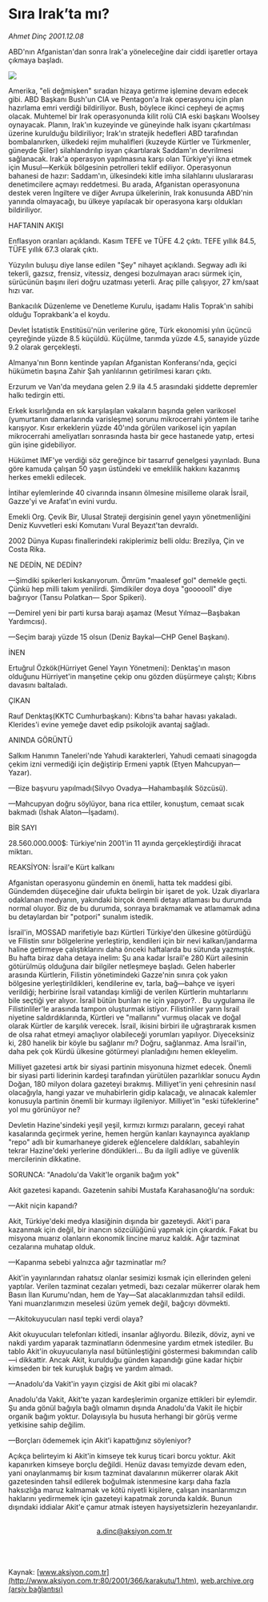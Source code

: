 # Sıra Irak’ta mı?

*Ahmet Dinç 2001.12.08*

<div>
 <p class="spot">
  ABD'nın Afganistan'dan sonra Irak'a yöneleceğine dair ciddi işaretler ortaya çıkmaya başladı.
 </p>
 <p class="metin">
 </p>
 <img border="0" src="/web/20020403134004im_/http://www.aksiyon.com.tr/2001/366/resimler/sira.jpg"/>
 <p class="metin">
  Amerika, "eli değmişken" sıradan hizaya getirme işlemine devam edecek gibi. ABD Başkanı Bush'un CIA ve Pentagon'a Irak operasyonu için plan hazırlama emri verdiği bildiriliyor. Bush, böylece ikinci cepheyi de açmış olacak. Muhtemel bir Irak operasyonunda kilit rolü CIA eski başkanı Woolsey oynayacak. Planın, Irak'ın kuzeyinde ve güneyinde halk isyanı çıkartılması üzerine kurulduğu bildiriliyor; Irak'ın stratejik hedefleri ABD tarafından bombalanırken, ülkedeki rejim muhalifleri (kuzeyde Kürtler ve Türkmenler, güneyde Şiiler) silahlandırılıp isyan çıkartılarak Saddam'ın devrilmesi sağlanacak. Irak'a operasyon yapılmasına karşı olan Türkiye'yi ikna etmek için Musul—Kerkük bölgesinin petrolleri teklif ediliyor. Operasyonun bahanesi de hazır: Saddam'ın, ülkesindeki kitle imha silahlarını uluslararası denetimcilere açmayı reddetmesi. Bu arada, Afganistan operasyonuna destek veren İngiltere ve diğer Avrupa ülkelerinin, Irak konusunda ABD'nin yanında olmayacağı, bu ülkeye yapılacak bir operasyona karşı oldukları bildiriliyor.
 </p>
 <p class="metin">
 </p>
 <p class="arabaslik">
  HAFTANIN AKIŞI
 </p>
 <p class="metin">
  Enflasyon oranları açıklandı. Kasım TEFE ve TÜFE 4.2 çıktı. TEFE yıllık 84.5, TÜFE yıllık 67.3 olarak çıktı.
 </p>
 <p class="metin">
  Yüzyılın buluşu diye lanse edilen "Şey" nihayet açıklandı. Segway adlı iki tekerli, gazsız, frensiz, vitessiz, dengesi bozulmayan aracı sürmek için, sürücünün başını ileri doğru uzatması yeterli. Araç pille çalışıyor, 27 km/saat hızı var.
 </p>
 <p class="metin">
  Bankacılık Düzenleme ve Denetleme Kurulu, işadamı Halis Toprak'ın sahibi olduğu Toprakbank'a el koydu.
 </p>
 <p class="metin">
  Devlet İstatistik Enstitüsü'nün verilerine göre, Türk ekonomisi yılın üçüncü çeyreğinde yüzde 8.5 küçüldü. Küçülme, tarımda yüzde 4.5, sanayide yüzde 9.2 olarak gerçekleşti.
 </p>
 <p class="metin">
  Almanya'nın Bonn kentinde yapılan Afganistan Konferansı'nda, geçici hükümetin başına Zahir Şah yanlılarının getirilmesi kararı çıktı.
 </p>
 <p class="metin">
  Erzurum ve Van'da meydana gelen 2.9 ila 4.5 arasındaki şiddette depremler halkı tedirgin etti.
 </p>
 <p class="metin">
  Erkek kısırlığında en sık karşılaşılan vakaların başında gelen varikosel (yumurtanın damarlarında varisleşme) sorunu mikrocerrahi yöntem ile tarihe karışıyor. Kısır erkeklerin yüzde 40'ında görülen varikosel için yapılan mikrocerrahi ameliyatları sonrasında hasta bir gece hastanede yatıp, ertesi gün işine gidebiliyor.
 </p>
 <p class="metin">
  Hükümet IMF'ye verdiği söz gereğince bir tasarruf genelgesi yayınladı. Buna göre kamuda çalışan 50 yaşın üstündeki ve emeklilik hakkını kazanmış herkes emekli edilecek.
 </p>
 <p class="metin">
  İntihar eylemlerinde 40 civarında insanın ölmesine misilleme olarak İsrail, Gazze'yi ve Arafat'ın evini vurdu.
 </p>
 <p class="metin">
  Emekli Org. Çevik Bir, Ulusal Strateji dergisinin genel yayın yönetmenliğini Deniz Kuvvetleri eski Komutanı Vural Beyazıt'tan devraldı.
 </p>
 <p class="metin">
  2002 Dünya Kupası finallerindeki rakiplerimiz belli oldu: Brezilya, Çin ve Costa Rika.
 </p>
 <p class="metin">
 </p>
 <p class="arabaslik">
  NE DEDİN, NE DEDİN?
 </p>
 <p class="metin">
  —Şimdiki spikerleri kıskanıyorum. Ömrüm "maalesef gol" demekle geçti. Çünkü hep milli takım yenilirdi. Şimdikiler doya doya "goooooll" diye bağırıyor (Tansu Polatkan— Spor Spikeri).
 </p>
 <p class="metin">
  —Demirel yeni bir parti kursa barajı aşamaz (Mesut Yılmaz—Başbakan Yardımcısı).
 </p>
 <p class="metin">
  —Seçim barajı yüzde 15 olsun (Deniz Baykal—CHP Genel Başkanı).
 </p>
 <p class="metin">
 </p>
 <p class="arabaslik">
  İNEN
 </p>
 <p class="metin">
  Ertuğrul Özkök(Hürriyet Genel Yayın Yönetmeni): Denktaş'ın mason olduğunu Hürriyet'in manşetine çekip onu gözden düşürmeye çalıştı; Kıbrıs davasını baltaladı.
 </p>
 <p class="metin">
 </p>
 <p class="arabaslik">
  ÇIKAN
 </p>
 <p class="metin">
  Rauf Denktaş(KKTC Cumhurbaşkanı): Kıbrıs'ta bahar havası yakaladı. Klerides'i evine yemeğe davet edip psikolojik avantaj sağladı.
 </p>
 <p class="metin">
 </p>
 <p class="arabaslik">
  ANINDA GÖRÜNTÜ
 </p>
 <p class="metin">
  Salkım Hanımın Taneleri'nde Yahudi karakterleri, Yahudi cemaati sinagogda çekim izni vermediği için değiştirip Ermeni yaptık (Etyen Mahcupyan—Yazar).
 </p>
 <p class="metin">
  —Bize başvuru yapılmadı(Silvyo Ovadya—Hahambaşılık Sözcüsü).
 </p>
 <p class="metin">
  —Mahcupyan doğru söylüyor, bana rica ettiler, konuştum, cemaat sıcak bakmadı (İshak Alaton—İşadamı).
 </p>
 <p class="metin">
 </p>
 <p class="arabaslik">
  BİR SAYI
 </p>
 <p class="metin">
  28.560.000.000$: Türkiye'nin 2001'in 11 ayında gerçekleştirdiği ihracat miktarı.
 </p>
 <p class="metin">
 </p>
 <p class="arabaslik">
  REAKSİYON: İsrail'e Kürt kalkanı
 </p>
 <p class="metin">
  Afganistan operasyonu gündemin en önemli, hatta tek maddesi gibi. Gündemden düşeceğine dair ufukta belirgin bir işaret de yok. Uzak diyarlara odaklanan medyanın, yakındaki birçok önemli detayı atlaması bu durumda normal oluyor. Biz de bu durumda, sonraya bırakmamak ve atlamamak adına bu detaylardan bir "potpori" sunalım istedik.
 </p>
 <p class="metin">
  İsrail'in, MOSSAD marifetiyle bazı Kürtleri Türkiye'den ülkesine götürdüğü ve Filistin sınır bölgelerine yerleştirip, kendileri için bir nevi kalkan/jandarma haline getirmeye çalıştıklarını daha önceki haftalarda bu sütunda yazmıştık. Bu hafta biraz daha detaya inelim: Şu ana kadar İsrail'e 280 Kürt ailesinin götürülmüş olduğuna dair bilgiler netleşmeye başladı. Gelen haberler arasında Kürtlerin,  Filistin yönetimindeki Gazze'nin sınıra çok yakın bölgesine yerleştirildikleri, kendilerine  ev, tarla, bağ—bahçe ve işyeri verildiği; herbirine İsrail vatandaşı kimliği de verilen Kürtlerin muhtarlarını bile seçtiği yer alıyor. İsrail bütün bunları ne için yapıyor?. . Bu uygulama ile  Filistinliler'le arasında tampon oluşturmak istiyor. Filistinliler yarın İsrail niyetine saldırdıklarında, Kürtleri ve "mallarını" vurmuş olacak ve doğal olarak Kürtler de karşılık verecek. İsrail, ikisini birbiri ile uğraştırarak kısmen de olsa rahat etmeyi amaçlıyor olabileceği yorumları yapılıyor. Diyeceksiniz ki, 280 hanelik bir köyle bu sağlanır mı? Doğru, sağlanmaz. Ama İsrail'in, daha pek çok Kürdü ülkesine götürmeyi planladığını hemen ekleyelim.
 </p>
 <p class="metin">
  Milliyet gazetesi artık bir siyasi partinin misyonuna hizmet edecek. Önemli bir siyasi parti liderinin kardeşi tarafından yürütülen pazarlıklar sonucu Aydın Doğan, 180 milyon dolara gazeteyi bırakmış. Milliyet'in yeni çehresinin nasıl olacağıyla, hangi yazar ve muhabirlerin gidip kalacağı, ve alınacak kalemler konusuyla partinin önemli bir kurmayı ilgileniyor. Milliyet'in "eski tüfeklerine" yol mu görünüyor ne?
 </p>
 <p class="metin">
  Devletin Hazine'sindeki yeşil yeşil, kırmızı kırmızı paraların, geceyi rahat kasalarında geçirmek yerine, hemen hergün kanları kaynayınca ayaklanıp "repo" adlı bir kumarhaneye giderek eğlencelere daldıkları, sabahleyin tekrar Hazine'deki yerlerine döndükleri... Bu da ilgili adliye ve güvenlik mercilerinin dikkatine.
 </p>
 <p class="metin">
 </p>
 <p class="arabaslik">
  SORUNCA: "Anadolu'da Vakit'le organik bağım yok"
 </p>
 <p class="metin">
  Akit gazetesi kapandı. Gazetenin sahibi Mustafa Karahasanoğlu'na sorduk:
 </p>
 <p class="metin">
  —Akit niçin kapandı?
 </p>
 <p class="metin">
  Akit, Türkiye'deki medya klasiğinin dışında bir gazeteydi. Akit'i para kazanmak için değil, bir inancın sözcülüğünü yapmak için çıkardık. Fakat bu misyona muarız olanların ekonomik lincine maruz kaldık. Ağır tazminat cezalarına muhatap olduk.
 </p>
 <p class="metin">
  —Kapanma sebebi yalnızca ağır tazminatlar mı?
 </p>
 <p class="metin">
  Akit'in yayınlarından rahatsız olanlar sesimizi kısmak için ellerinden geleni yaptılar. Verilen tazminat cezaları yetmedi, bazı cezalar mükerrer olarak hem Basın İlan Kurumu'ndan, hem de Yay—Sat alacaklarımızdan tahsil edildi. Yani muarızlarımızın meselesi üzüm yemek değil, bağcıyı dövmekti.
 </p>
 <p class="metin">
  —Akitokuyucuları nasıl tepki verdi olaya?
 </p>
 <p class="metin">
  Akit okuyucuları telefonları kitledi, insanlar ağlıyordu. Bilezik, döviz, ayni ve nakdi yardım yaparak tazminatların ödenmesine yardım etmek istediler. Bu tablo Akit'in okuyucularıyla nasıl bütünleştiğini göstermesi bakımından calib—i dikkattir. Ancak Akit, kurulduğu günden kapandığı güne kadar hiçbir kimseden bir tek kuruşluk bağış ve yardım almadı.
 </p>
 <p class="metin">
  —Anadolu'da Vakit'in yayın çizgisi de Akit gibi mi olacak?
 </p>
 <p class="metin">
  Anadolu'da Vakit, Akit'te yazan kardeşlerimin  organize ettikleri bir eylemdir. Şu anda gönül bağıyla bağlı olmamın dışında Anadolu'da Vakit ile hiçbir organik bağım yoktur. Dolayısıyla bu husuta herhangi bir görüş verme yetkisine sahip değilim.
 </p>
 <p class="metin">
  —Borçları ödememek için Akit'i kapattığınız söyleniyor?
 </p>
 <p class="metin">
  Açıkça belirteyim ki Akit'in kimseye tek kuruş ticari borcu yoktur. Akit kapanırken kimseye borçlu  değildi. Henüz davası temyizde devam eden, yani onaylanmamış bir kısım tazminat davalarının mükerrer olarak Akit gazetesinden tahsil edilerek boğulmak istenmesine karşı daha fazla haksızlığa maruz kalmamak ve kötü niyetli kişilere, çalışan insanlarımızın haklarını yedirmemek için gazeteyi kapatmak zorunda kaldık. Bunun dışındaki iddialar Akit'e çamur atmak isteyen haysiyetsizlerin hezeyanlarıdır.
 </p>
 <br/>
 <center>
  <a class="anaorta" href="http://web.archive.org/web/20020403134004/mailto:a.dinc@aksiyon.com.tr">
   a.dinc@aksiyon.com.tr
  </a>
 </center>
 <br/>
 <br/>
 <br/>
</div>

Kaynak: [www.aksiyon.com.tr](http://www.aksiyon.com.tr:80/2001/366/karakutu/1.htm), [web.archive.org (arşiv bağlantısı)](http://web.archive.org/web/20020403134004/http://www.aksiyon.com.tr:80/2001/366/karakutu/1.htm)
